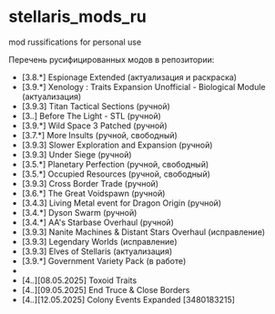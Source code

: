 # stellaris_mods_ru
mod russifications for personal use

Перечень русифицированных модов в репозитории:

- [3.8.*] Espionage Extended (актуализация и раскраска)
- [3.9.*] Xenology : Traits Expansion Unofficial - Biological Module (актуализация)
- [3.9.3] Titan Tactical Sections (ручной)
- [3.*.*] Before The Light - STL (ручной)
- [3.9.*] Wild Space 3 Patched (ручной)
- [3.7.*] More Insults (ручной, свободный)
- [3.9.3] Slower Exploration and Expansion (ручной)
- [3.9.3] Under Siege (ручной)
- [3.5.*] Planetary Perfection (ручной, свободный)
- [3.5.*] Occupied Resources (ручной, свободный)
- [3.9.3] Cross Border Trade (ручной)
- [3.6.*] The Great Voidspawn (ручной)
- [3.4.3] Living Metal event for Dragon Origin (ручной)
- [3.4.*] Dyson Swarm (ручной)
- [3.4.*] AA's Starbase Overhaul (ручной)
- [3.9.3] Nanite Machines & Distant Stars Overhaul (исправление)
- [3.9.3] Legendary Worlds (исправление)
- [3.9.3] Elves of Stellaris (актуализация)
- [3.9.*] Government Variety Pack (в работе)
-
- [4.*.*][08.05.2025] Toxoid Traits
- [4.*.*][09.05.2025] End Truce & Close Borders
- [4.*.*][12.05.2025] Colony Events Expanded [3480183215]